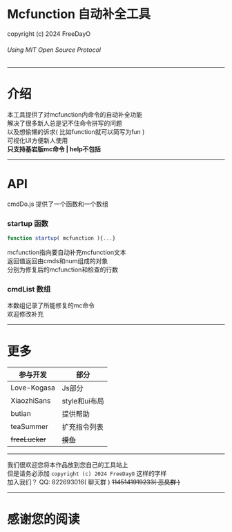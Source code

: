# Mcfunction 自动补全工具
copyright (c) 2024 FreeDayO
###### Using MIT Open Source Protocol
***
# 介绍
本工具提供了对mcfunction内命令的自动补全功能<br>
解决了很多新人总是记不住命令拼写的问题<br>
以及想偷懒的诉求( 比如function就可以简写为fun )<br>
可视化UI方便新人使用<br>
**只支持基岩版mc命令 | help不包括**
***
# API
cmdDo.js 提供了一个函数和一个数组
### startup 函数
```js
function startup( mcfunction ){...}
```
mcfunction指向要自动补充mcfunction文本<br>
返回值返回由cmds和num组成的对象<br>
分别为修复后的mcfunction和检查的行数
### cmdList 数组
本数组记录了所能修复的mc命令<br>
欢迎修改补充
***
# 更多
|  参与开发   | 部分  |
|  ----  | ----  |
| Love-Kogasa  | Js部分 |
| XiaozhiSans  | style和ui布局 |
| butian  | 提供帮助 |
| teaSummer | 扩充指令列表 |
| ~~freeLucker~~  | ~~摸鱼~~ |
***
我们很欢迎您将本作品放到您自己的工具站上<br>
但是请务必添加 `copyright (c) 2024 FreeDayO` 这样的字样<br>
加入我们？ QQ: 822693016( 聊天群 ) ~~1145141919233( 恶臭群 )~~
***
# 感谢您的阅读
